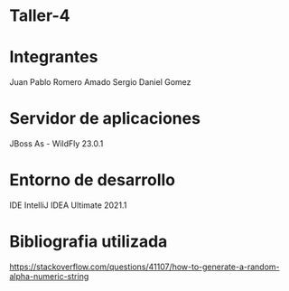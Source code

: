 # Taller-4
# Integrantes 

Juan Pablo Romero Amado
Sergio Daniel Gomez

# Servidor de aplicaciones

JBoss As - WildFly 23.0.1

# Entorno de desarrollo

IDE IntelliJ IDEA Ultimate 2021.1

# Bibliografia utilizada

https://stackoverflow.com/questions/41107/how-to-generate-a-random-alpha-numeric-string
